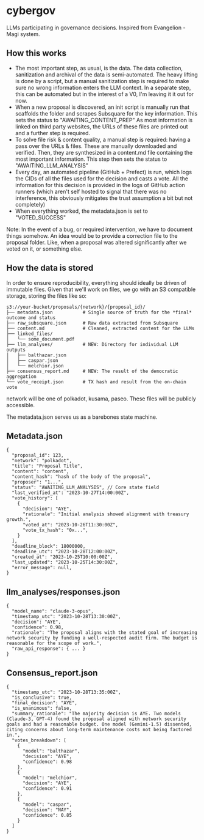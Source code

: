 # cybergov

LLMs participating in governance decisions. Inspired from Evangelion - Magi system. 


## How this works

- The most important step, as usual, is the data. The data collection, sanitization and archival of the data is semi-automated. The heavy lifting is done by a script, but a manual sanitization step is required to make sure no wrong information enters the LLM context. In a separate step, this can be automated but in the interest of a V0, I'm leaving it it out for now.
- When a new proposal is discovered, an init script is manually run that scaffolds the folder and scrapes Subsquare for the key information. This sets the status to "AWAITING_CONTENT_PREP" As most information is linked on third party websites, the URLs of these files are printed out and a further step is required. 
- To solve file risk & content quality, a manual step is required: having a pass over the URLs & files. These are manually downloaded and verified. Then, they are synthesized in a content.md file containing the most important information. This step then sets the status to "AWAITING_LLM_ANALYSIS"
- Every day, an automated pipeline (GitHub + Prefect) is run, which logs the CIDs of all the files used for the decision and casts a vote. All the information for this decision is provided in the logs of GitHub action runners (which aren't self hosted to signal that there was no interference, this obviously mitigates the trust assumption a bit but not completely)
- When everything worked, the metadata.json is set to "VOTED_SUCCESS"

Note: In the event of a bug, or required intervention, we have to document things somehow. An idea would be to provide a correction file to the proposal folder. Like, when a proposal was altered significantly after we voted on it, or something else.



## How the data is stored

In order to ensure reproducibility, everything should ideally be driven of immutable files. Given that we'll work on files, we go with an S3 compatible storage, storing the files like so:

```
s3://your-bucket/proposals/{network}/{proposal_id}/
├── metadata.json           # Single source of truth for the *final* outcome and status
├── raw_subsquare.json		# Raw data extracted from Subsquare
├── content.md 				# Cleaned, extracted content for the LLMs
├── linked_files/
│   └── some_document.pdf	
├── llm_analyses/           # NEW: Directory for individual LLM outputs
│   ├── balthazar.json
│   ├── caspar.json
│   └── melchior.json
├── consensus_report.md     # NEW: The result of the democratic aggregation
└── vote_receipt.json 		# TX hash and result from the on-chain vote
```

network will be one of polkadot, kusama, paseo. These files will be publicly accessible. 

The metadata.json serves us as a barebones state machine. 



## Metadata.json 

```
{
  "proposal_id": 123,
  "network": "polkadot",
  "title": "Proposal Title",
  "content": "content",
  "content_hash": "hash of the body of the proposal",
  "proposer": "1...",
  "status": "AWAITING_LLM_ANALYSIS", // Core state field
  "last_verified_at": "2023-10-27T14:00:00Z",
  "vote_history": [
    {
      "decision": "AYE",
      "rationale": "Initial analysis showed alignment with treasury growth.",
      "voted_at": "2023-10-26T11:30:00Z",
      "vote_tx_hash": "0x...",
    }
  ],
  "deadline_block": 18000000,
  "deadline_utc": "2023-10-28T12:00:00Z",
  "created_at": "2023-10-25T10:00:00Z",
  "last_updated": "2023-10-25T14:30:00Z",
  "error_message": null,
}
```

## llm_analyses/responses.json

```
{
  "model_name": "claude-3-opus",
  "timestamp_utc": "2023-10-28T13:30:00Z",
  "decision": "AYE",
  "confidence": 0.98,
  "rationale": "The proposal aligns with the stated goal of increasing network security by funding a well-respected audit firm. The budget is reasonable for the scope of work.",
  "raw_api_response": { ... } 
}
```

## Consensus_report.json

```
{
  "timestamp_utc": "2023-10-28T13:35:00Z",
  "is_conclusive": true, 
  "final_decision": "AYE",
  "is_unanimous": false,
  "summary_rationale": "The majority decision is AYE. Two models (Claude-3, GPT-4) found the proposal aligned with network security goals and had a reasonable budget. One model (Gemini-1.5) dissented, citing concerns about long-term maintenance costs not being factored in.",
  "votes_breakdown": [
    {
      "model": "balthazar",
      "decision": "AYE",
      "confidence": 0.98
    },
    {
      "model": "melchior",
      "decision": "AYE",
      "confidence": 0.91
    },
    {
      "model": "caspar",
      "decision": "NAY",
      "confidence": 0.85
    }
  ]
}
```
